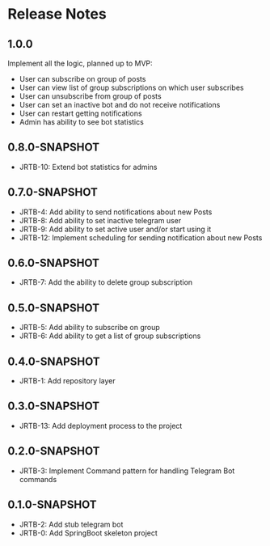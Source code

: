 # Release Notes

## 1.0.0
Implement all the logic, planned up to MVP:
* User can subscribe on group of posts
* User can view list of group subscriptions on which user subscribes
* User can unsubscribe from group of posts
* User can set an inactive bot and do not receive notifications
* User can restart getting notifications
* Admin has ability to see bot statistics

## 0.8.0-SNAPSHOT

* JRTB-10: Extend bot statistics for admins

## 0.7.0-SNAPSHOT

* JRTB-4: Add ability to send notifications about new Posts
* JRTB-8: Add ability to set inactive telegram user
* JRTB-9: Add ability to set active user and/or start using it
* JRTB-12: Implement scheduling for sending notification about new Posts

## 0.6.0-SNAPSHOT

* JRTB-7: Add the ability to delete group subscription

## 0.5.0-SNAPSHOT

* JRTB-5: Add ability to subscribe on group
* JRTB-6: Add ability to get a list of group subscriptions

## 0.4.0-SNAPSHOT

* JRTB-1: Add repository layer

## 0.3.0-SNAPSHOT

* JRTB-13: Add deployment process to the project

## 0.2.0-SNAPSHOT

* JRTB-3: Implement Command pattern for handling Telegram Bot commands

## 0.1.0-SNAPSHOT

* JRTB-2: Add stub telegram bot
* JRTB-0: Add SpringBoot skeleton project